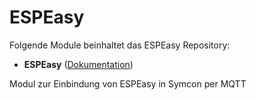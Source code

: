 # ESPEasy

Folgende Module beinhaltet das ESPEasy Repository:

- __ESPEasy__ ([Dokumentation](ESPEasy))  


Modul zur Einbindung von ESPEasy in Symcon per MQTT
